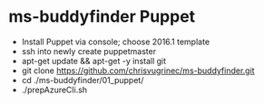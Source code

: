 # ms-buddyfinder Puppet

* Install Puppet via console; choose 2016.1 template
* ssh into newly create puppetmaster
* apt-get update && apt-get -y install git
* git clone https://github.com/chrisvugrinec/ms-buddyfinder.git
* cd ./ms-buddyfinder/01_puppet/
* ./prepAzureCli.sh

